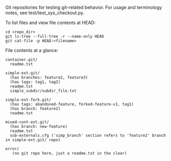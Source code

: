 Git repositories for testing git-related behavior.  For usage and terminology notes, see test/test_sys_checkout.py.

To list files and view file contents at HEAD:
```
cd <repo_dir>
git ls-tree --full-tree -r --name-only HEAD
git cat-file -p HEAD:<filename>
```

File contents at a glance:
```
container.git/
  readme.txt

simple-ext.git/
  (has branches: feature2, feature3)
  (has tags: tag1, tag2)
  readme.txt
  simple_subdir/subdir_file.txt

simple-ext-fork.git/
  (has tags: abandoned-feature, forked-feature-v1, tag1)
  (has branch: feature2)
  readme.txt

mixed-cont-ext.git/
  (has branch: new-feature)
  readme.txt
  sub-externals.cfg ('simp_branch' section refers to 'feature2' branch in simple-ext.git/ repo)

error/
   (no git repo here, just a readme.txt in the clear)
```
